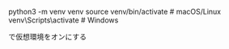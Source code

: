 python3 -m venv venv
source venv/bin/activate  # macOS/Linux
venv\Scripts\activate     # Windows

で仮想環境をオンにする
